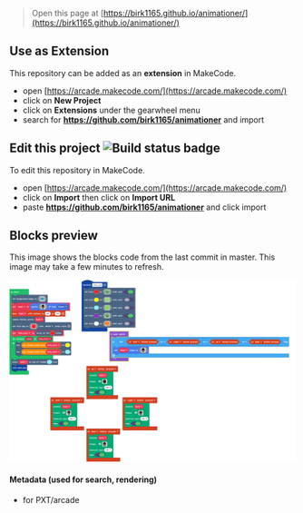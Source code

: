  


> Open this page at [https://birk1165.github.io/animationer/](https://birk1165.github.io/animationer/)

## Use as Extension

This repository can be added as an **extension** in MakeCode.

* open [https://arcade.makecode.com/](https://arcade.makecode.com/)
* click on **New Project**
* click on **Extensions** under the gearwheel menu
* search for **https://github.com/birk1165/animationer** and import

## Edit this project ![Build status badge](https://github.com/birk1165/animationer/workflows/MakeCode/badge.svg)

To edit this repository in MakeCode.

* open [https://arcade.makecode.com/](https://arcade.makecode.com/)
* click on **Import** then click on **Import URL**
* paste **https://github.com/birk1165/animationer** and click import

## Blocks preview

This image shows the blocks code from the last commit in master.
This image may take a few minutes to refresh.

![A rendered view of the blocks](https://github.com/birk1165/animationer/raw/master/.github/makecode/blocks.png)

#### Metadata (used for search, rendering)

* for PXT/arcade
<script src="https://makecode.com/gh-pages-embed.js"></script><script>makeCodeRender("{{ site.makecode.home_url }}", "{{ site.github.owner_name }}/{{ site.github.repository_name }}");</script>
